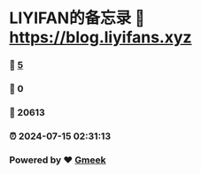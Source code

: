 # LIYIFAN的备忘录 :link: https://blog.liyifans.xyz 
### :page_facing_up: [5](https://blog.liyifans.xyz/tag.html) 
### :speech_balloon: 0 
### :hibiscus: 20613 
### :alarm_clock: 2024-07-15 02:31:13 
### Powered by :heart: [Gmeek](https://github.com/Meekdai/Gmeek)
